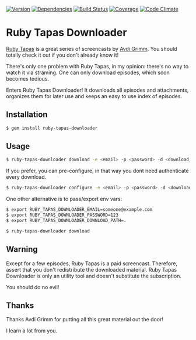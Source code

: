[![Version](http://allthebadges.io/leafac/ruby-tapas-downloader/badge_fury.png)](http://allthebadges.io/leafac/ruby-tapas-downloader/badge_fury)
[![Dependencies](http://allthebadges.io/leafac/ruby-tapas-downloader/gemnasium.png)](http://allthebadges.io/leafac/ruby-tapas-downloader/gemnasium)
[![Build Status](http://allthebadges.io/leafac/ruby-tapas-downloader/travis.png)](http://allthebadges.io/leafac/ruby-tapas-downloader/travis)
[![Coverage](http://allthebadges.io/leafac/ruby-tapas-downloader/coveralls.png)](http://allthebadges.io/leafac/ruby-tapas-downloader/coveralls)
[![Code Climate](http://allthebadges.io/leafac/ruby-tapas-downloader/code_climate.png)](http://allthebadges.io/leafac/ruby-tapas-downloader/code_climate)

Ruby Tapas Downloader
=====================

[Ruby Tapas][ruby-tapas] is a great series of screencasts by
[Avdi Grimm][avdi-grimm]. You should totally check it out if you don't already
know it!

There's only one problem with Ruby Tapas, in my opinion: there's no way to
watch it via straming. One can only download episodes, which soon becomes
tedious.

Enters Ruby Tapas Downloader! It downloads all episodes and attachments,
organizes them for later use and keeps an easy to use index of episodes.

Installation
------------

```bash
$ gem install ruby-tapas-downloader
```

Usage
-----

```bash
$ ruby-tapas-downloader download -e <email> -p <password> -d <download_path>
```

If you prefer, you can pre-configure, in that way you dont need authenticate
every download.

```bash
$ ruby-tapas-downloader configure -e <email> -p <password> -d <download_path>
```

One other alternative is to pass/export env vars:

```bash
$ export RUBY_TAPAS_DOWNLOADER_EMAIL=someone@example.com
$ export RUBY_TAPAS_DOWNLOADER_PASSWORD=123
$ export RUBY_TAPAS_DOWNLOADER_DOWNLOAD_PATH=.

$ ruby-tapas-downloader download
```

Warning
-------

Except for a few episodes, Ruby Tapas is a paid screencast. Therefore, assert
that you don't redistribute the downloaded material. Ruby Tapas Downloader is
only an utility tool and doesn't substitute the subscription.

You should do no evil!

Thanks
------

Thanks Avdi Grimm for putting all this great material out the door!

I learn a lot from you.

[ruby-tapas]: http://www.rubytapas.com/
[avdi-grimm]: http://devblog.avdi.org/
